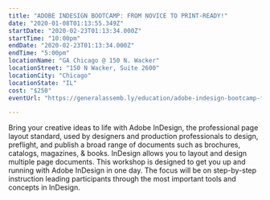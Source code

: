 ```yaml
---
title: "ADOBE INDESIGN BOOTCAMP: FROM NOVICE TO PRINT-READY!"
date: "2020-01-08T01:13:55.349Z"
startDate: "2020-02-23T01:13:34.000Z"
startTime: "10:00pm"
endDate: "2020-02-23T01:13:34.000Z"
endTime: "5:00pm"
locationName: "GA Chicago @ 150 N. Wacker"
locationStreet: "150 N Wacker, Suite 2600"
locationCity: "Chicago"
locationState: "IL"
cost: "$250"
eventUrl: "https://generalassemb.ly/education/adobe-indesign-bootcamp-from-novice-to-print-ready/chicago/95449"

---
```


Bring your creative ideas to life with Adobe InDesign, the professional page layout standard, used by designers and production professionals to design, preflight, and publish a broad range of documents such as brochures, catalogs, magazines, & books. InDesign allows you to layout and design multiple page documents. This workshop is designed to get you up and running with Adobe InDesign in one day. The focus will be on step-by-step instruction leading participants through the most important tools and concepts in InDesign.

